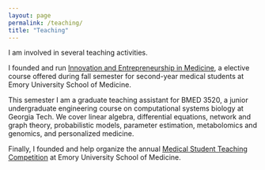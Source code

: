 ```yaml
---
layout: page
permalink: /teaching/
title: "Teaching"
---
```


I am involved in several teaching activities.

I founded and run [Innovation and Entrepreneurship in Medicine](http://erikreinertsen.com/iemed), a elective course offered during fall semester for second-year medical students at Emory University School of Medicine.

This semester I am a graduate teaching assistant for BMED 3520, a junior undergraduate engineering course on computational systems biology at Georgia Tech. We cover linear algebra, differential equations, network and graph theory, probabilistic models, parameter estimation, metabolomics and genomics, and personalized medicine.

Finally, I founded and help organize the annual [Medical Student Teaching Competition](http://emorymstc.com) at Emory University School of Medicine.
